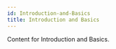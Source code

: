 ```yaml
---
id: Introduction-and-Basics
title: Introduction and Basics
---
```


Content for Introduction and Basics.
